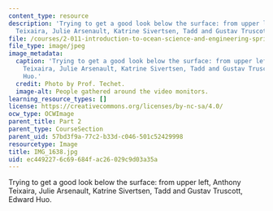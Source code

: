 ```yaml
---
content_type: resource
description: 'Trying to get a good look below the surface: from upper left, Anthony
  Teixaira, Julie Arsenault, Katrine Sivertsen, Tadd and Gustav Truscott, Edward Huo.'
file: /courses/2-011-introduction-to-ocean-science-and-engineering-spring-2006/ec4492276c69684fac26029c9d03a35a_IMG_1638.jpg
file_type: image/jpeg
image_metadata:
  caption: 'Trying to get a good look below the surface: from upper left, Anthony
    Teixaira, Julie Arsenault, Katrine Sivertsen, Tadd and Gustav Truscott, Edward
    Huo.'
  credit: Photo by Prof. Techet.
  image-alt: People gathered around the video monitors.
learning_resource_types: []
license: https://creativecommons.org/licenses/by-nc-sa/4.0/
ocw_type: OCWImage
parent_title: Part 2
parent_type: CourseSection
parent_uid: 57bd3f9a-77c2-b33d-c046-501c52429998
resourcetype: Image
title: IMG_1638.jpg
uid: ec449227-6c69-684f-ac26-029c9d03a35a
---
```

Trying to get a good look below the surface: from upper left, Anthony Teixaira, Julie Arsenault, Katrine Sivertsen, Tadd and Gustav Truscott, Edward Huo.